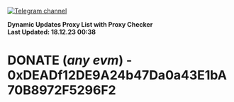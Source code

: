 [![Telegram channel](https://img.shields.io/endpoint?url=https://runkit.io/damiankrawczyk/telegram-badge/branches/master?url=https://t.me/n4z4v0d)](https://t.me/n4z4v0d) 

**Dynamic Updates Proxy List with Proxy Checker**  
**Last Updated: 18.12.23 00:38**

# DONATE (_any evm_) - 0xDEADf12DE9A24b47Da0a43E1bA70B8972F5296F2
